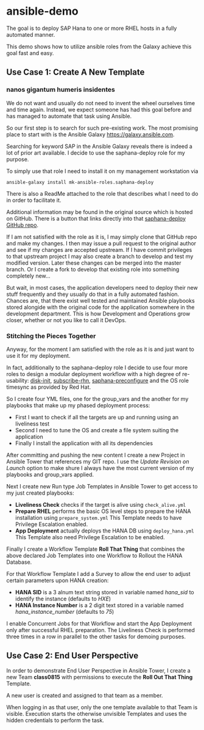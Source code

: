 # ansible-demo

The goal is to deploy SAP Hana to one or more RHEL hosts in a fully automated
manner.


This demo shows how to utilize ansible roles from the Galaxy achieve this goal
fast and easy.


## Use Case 1: Create A New Template

### nanos gigantum humeris insidentes

We do not want and usually do not need to invent the wheel ourselves time and
time again.  Instead, we expect someone has had this goal before and has
managed to automate that task using Ansible.

So our first step is to search for such pre-existing work. The most promising
place to start with is the Ansible Galaxy https://galaxy.ansible.com.

Searching for keyword SAP in the Ansible Galaxy reveals there is indeed a lot
of prior art available. I decide to use the saphana-deploy role for my purpose.

To simply use that role I need to install it on my management workstation via

```ansible-galaxy install mk-ansible-roles.saphana-deploy```

There is also a ReadMe attached to the role that describes what I need to do
in order to facilitate it.

Additional information may be found in the original source which is hosted on
GitHub.  There is a button that links directly into that
[saphana-deploy GitHub repo](https://github.com/mk-ansible-roles/saphana-deploy).

If I am not satisfied with the role as it is, I may simply clone that GitHub
repo and make my changes. I then may issue a pull request to the original
author and see if my changes are accepted upstream. If I have commit privileges
to that upstream project I may also create a branch to develop and test my
modified version. Later these changes can be merged into the master branch. Or
I create a fork to develop that existing role into something completely new...

But wait, in most cases, the application developers need to deploy their new
stuff frequently and they usually do that in a fully automated fashion. Chances
are, that there exist well tested and maintained Ansible playbooks stored
alongide with the original code for the application somewhere in the
development department. This is how Development and Operations grow closer,
whether or not you like to call it DevOps.

### Stitching the Pieces Together

Anyway, for the moment I am satisfied with the role as it is and just want to
use it for my deployment.

In fact, additionally to the saphana-deploy role I decide to use four more roles
to design a modular deployment workflow with a high degree of re-usability: [disk-init](https://github.com/mk-ansible-roles/disk-init), [subscribe-rhn](https://github.com/mk-ansible-roles/subscribe-rhn), [saphana-preconfigure](https://github.com/mk-ansible-roles/saphana-preconfigure) and the OS role timesync as provided by Red Hat.

So I create four YML files, one for the group_vars and the another for my playbooks
that make up my phased deployment process:

* First I want to check if all the targets are up and running using an liveliness test
* Second I need to tune the OS and create a file system suiting the application
* Finally I install the application with all its dependencies


After committing and pushing the new content I create a new Project in Ansible
Tower that references my GIT repo. I use the *Update Revision on Launch*
option to make shure I always have the most current version of my playbooks and
group_vars applied.

Next I create new Run type Job Templates in Ansible Tower to get access to my just created playbooks:

* **Liveliness Check** checks if the target is alive using ```check_alive.yml```
* **Prepare RHEL**  performs the basic OS level steps to prepare the HANA installation using ```prepare_system.yml```
  This Template needs to have Privilege Escalation enabled.
* **App Deployment** actually deploys the HANA DB using ```deploy_hana.yml```
  This Template also need Privilege Escalation to be enabled.

Finally I create a Workflow Template **Roll That Thing** that combines the
above declared Job Templates into one Workflow to Rollout the HANA Database.

For that Workflow Template I add a Survey to allow the end user to adjust certain parameters upon HANA creation:

* **HANA SID** is a 3 alnum text string stored in variable named *hana_sid* to identify the instance (defaults to *HXE*)
* **HANA Instance Number** is a 2 digit text stored in a variable named *hana_instance_number* (defaults to *75*)

I enable Concurrent Jobs for that Workflow and start the App Deployment only
after successful RHEL preparation. The Liveliness Check is performed three
times in a row in parallel to the other tasks for demoing purposes.

## Use Case 2: End User Perspective

In order to demonstrate End User Perspective in Ansible Tower, I create a new Team **class0815** with permissions to execute the **Roll Out That Thing** Template.

A new user is created and assigned to that team as a member.

When logging in as that user, only the one template available to that Team is
visible. Execution starts the otherwise unvisible Templates and uses the hidden
credentials to perform the task.

